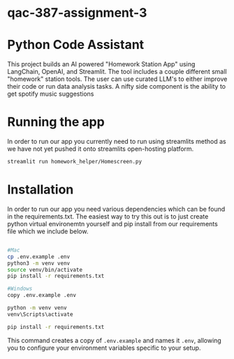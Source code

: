 # qac-387-assignment-3


# Python Code Assistant 
This project builds an AI powered "Homework Station App" using LangChain, OpenAI, and Streamlit. The tool includes a couple different small "homework" station tools. The user can use curated LLM's to either improve their code or run data analysis tasks. A nifty side component
is the ability to get spotify music suggestions

# Running the app
In order to run our app you currently need to run using streamlits method as we have not yet pushed it onto streamlits open-hosting platform.

```bash
streamlit run homework_helper/Homescreen.py
```

# Installation
In order to run our app you need various dependencies which can be found in the requirements.txt. The easiest way to try this out is to just
create python virtual environemtn yourself and pip install from our requirements file which we include below.


```bash

#Mac
cp .env.example .env
python3 -m venv venv
source venv/bin/activate
pip install -r requirements.txt

#Windows
copy .env.example .env

python -m venv venv
venv\Scripts\activate

pip install -r requirements.txt

```

This command creates a copy of `.env.example` and names it `.env`, allowing you to configure your environment variables specific to your setup.
